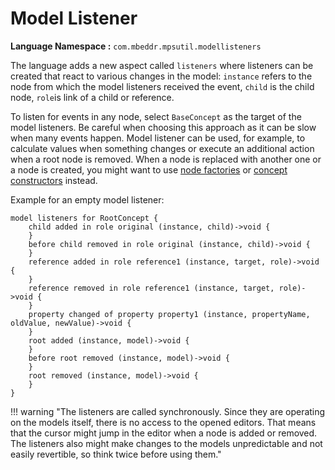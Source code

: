 # Model Listener

**Language Namespace :** `com.mbeddr.mpsutil.modellisteners`

The language adds a new aspect called `listeners` where listeners can be created that react to various changes in the model:
`instance` refers to the node from which the model listeners received the event, `child` is the child node, `role`is link
of a child or reference.

To listen for events in any node, select `BaseConcept` as the target of the model listeners. Be careful when choosing
this approach as it can be slow when many events happen. Model listener can be used, for example, to calculate values when
something changes or execute an additional action when a root node is removed. When a node is replaced with another one
or a node is created, you might want to use [node factories](https://www.jetbrains.com/help/mps/editor-actions.html#node_factories)
 or [concept constructors](https://www.jetbrains.com/help/mps/behavior.html#conceptconstructors) instead.

Example for an empty model listener:

```
model listeners for RootConcept {
    child added in role original (instance, child)->void {
    }
    before child removed in role original (instance, child)->void {
    }
    reference added in role reference1 (instance, target, role)->void {
    }
    reference removed in role reference1 (instance, target, role)->void {
    }
    property changed of property property1 (instance, propertyName, oldValue, newValue)->void {
    }
    root added (instance, model)->void {
    }
    before root removed (instance, model)->void {
    }
    root removed (instance, model)->void {
    }
}
```

!!! warning "The listeners are called synchronously. Since they are operating on the models itself, there is no access to the opened editors. That means that the cursor might jump in the editor when a node is added or removed. The listeners also might make changes to the models unpredictable and not easily revertible, so think twice before using them."